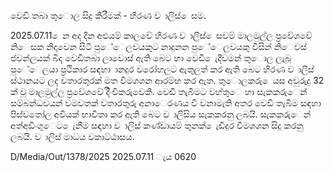 වෙඩි තබා තුොල සිදු කිරීමක් - හිරණ ව ාලිස් ෙසම.

2025.07.11 ෙන අද දින අළුයම් කාලවේ හිරණ ව ාලිස් ෙසවම් මාලමුල්ල ප්‍රවේශවේ නිෙසක නිදාවෙන සිටි පුේෙලවයකුට නාදුනන පුේෙලවයකු විසින් නිෙවස් ජවන්ලයක් බිද වෙඩිතබා ලාවොස් ඇති බෙට හා වෙඩි ෙැදීවමන් තුොල ලැබූ පුේෙලයා ප්‍රථිකාර සඳහා ානදුර වරෝහලට ඇතුලත් කර ඇති බෙට හිරණ ව ාලිස් ස්ථානයට ලද වතාරතුරක් මත විමශශන ආරම්භ කර ඇත. තුොලකරු ෙයස අවුරුදු 32 ක් වූ මාලමුල්ල ප්‍රවේශවේ දිිංචිකරුවෙකි. වෙඩි තැබීමට වහ්තුෙ හා සැකකරුෙන් සම්බන්ධවයන් වමවතක් වතාරතුරු අනාෙරණය වී වනාමැති අතර වෙඩි තැබීම සඳහා පිස්වතෝල අවියක් භාවිතා කර ඇති බෙට ව ාලිසිය සැකකරනු ලබයි. සැකකරුෙන් අත්අඩිංගුෙට ෙැනීම සඳහා ව ාලිස් කණ්ඩායම් තුනක් ෙැඩිදුර විමශශන සිදු කරනු ලබයි. ව ාලිස් මාධය වකාට්ඨාසය.

D/Media/Out/1378/2025 2025.07.11 ැය 0620
